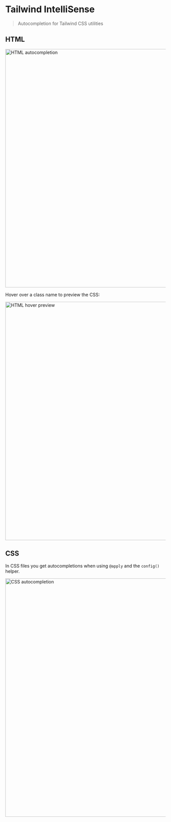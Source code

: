 # Tailwind IntelliSense

> Autocompletion for Tailwind CSS utilities

## HTML

<img src="https://github.com/bradlc/vscode-tailwindcss/blob/master/src/img/html.gif" alt="HTML autocompletion" width="750">

Hover over a class name to preview the CSS:

<img src="https://github.com/bradlc/vscode-tailwindcss/blob/master/src/img/html-hover.gif" alt="HTML hover preview" width="750">

## CSS

In CSS files you get autocompletions when using `@apply` and the `config()` helper.

<img src="https://github.com/bradlc/vscode-tailwindcss/blob/master/src/img/css.gif" alt="CSS autocompletion" width="750">
